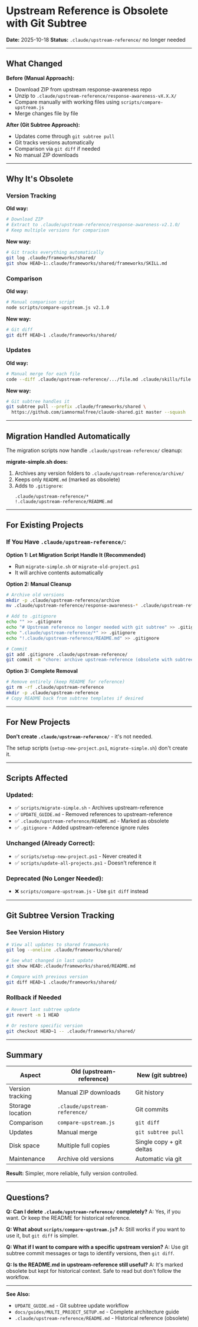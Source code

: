 # Upstream Reference is Obsolete with Git Subtree

**Date:** 2025-10-18
**Status:** `.claude/upstream-reference/` no longer needed

---

## What Changed

**Before (Manual Approach):**
- Download ZIP from upstream response-awareness repo
- Unzip to `.claude/upstream-reference/response-awareness-vX.X.X/`
- Compare manually with working files using `scripts/compare-upstream.js`
- Merge changes file by file

**After (Git Subtree Approach):**
- Updates come through `git subtree pull`
- Git tracks versions automatically
- Comparison via `git diff` if needed
- No manual ZIP downloads

---

## Why It's Obsolete

### Version Tracking
**Old way:**
```bash
# Download ZIP
# Extract to .claude/upstream-reference/response-awareness-v2.1.0/
# Keep multiple versions for comparison
```

**New way:**
```bash
# Git tracks everything automatically
git log .claude/frameworks/shared/
git show HEAD~1:.claude/frameworks/shared/frameworks/SKILL.md
```

### Comparison
**Old way:**
```bash
# Manual comparison script
node scripts/compare-upstream.js v2.1.0
```

**New way:**
```bash
# Git diff
git diff HEAD~1 .claude/frameworks/shared/
```

### Updates
**Old way:**
```bash
# Manual merge for each file
code --diff .claude/upstream-reference/.../file.md .claude/skills/file.md
```

**New way:**
```bash
# Git subtree handles it
git subtree pull --prefix .claude/frameworks/shared \
  https://github.com/iamnormalfree/claude-shared.git master --squash
```

---

## Migration Handled Automatically

The migration scripts now handle `.claude/upstream-reference/` cleanup:

**migrate-simple.sh does:**
1. Archives any version folders to `.claude/upstream-reference/archive/`
2. Keeps only `README.md` (marked as obsolete)
3. Adds to `.gitignore`:
   ```gitignore
   .claude/upstream-reference/*
   !.claude/upstream-reference/README.md
   ```

---

## For Existing Projects

### If You Have `.claude/upstream-reference/`:

**Option 1: Let Migration Script Handle It (Recommended)**
- Run `migrate-simple.sh` or `migrate-old-project.ps1`
- It will archive contents automatically

**Option 2: Manual Cleanup**
```bash
# Archive old versions
mkdir -p .claude/upstream-reference/archive
mv .claude/upstream-reference/response-awareness-* .claude/upstream-reference/archive/

# Add to .gitignore
echo "" >> .gitignore
echo "# Upstream reference no longer needed with git subtree" >> .gitignore
echo ".claude/upstream-reference/*" >> .gitignore
echo "!.claude/upstream-reference/README.md" >> .gitignore

# Commit
git add .gitignore .claude/upstream-reference/
git commit -m "chore: archive upstream-reference (obsolete with subtree)"
```

**Option 3: Complete Removal**
```bash
# Remove entirely (keep README for reference)
git rm -rf .claude/upstream-reference
mkdir -p .claude/upstream-reference
# Copy README back from subtree templates if desired
```

---

## For New Projects

**Don't create `.claude/upstream-reference/`** - it's not needed.

The setup scripts (`setup-new-project.ps1`, `migrate-simple.sh`) don't create it.

---

## Scripts Affected

### Updated:
- ✅ `scripts/migrate-simple.sh` - Archives upstream-reference
- ✅ `UPDATE_GUIDE.md` - Removed references to upstream-reference
- ✅ `.claude/upstream-reference/README.md` - Marked as obsolete
- ✅ `.gitignore` - Added upstream-reference ignore rules

### Unchanged (Already Correct):
- ✅ `scripts/setup-new-project.ps1` - Never created it
- ✅ `scripts/update-all-projects.ps1` - Doesn't reference it

### Deprecated (No Longer Needed):
- ❌ `scripts/compare-upstream.js` - Use `git diff` instead

---

## Git Subtree Version Tracking

### See Version History
```bash
# View all updates to shared frameworks
git log --oneline .claude/frameworks/shared/

# See what changed in last update
git show HEAD:.claude/frameworks/shared/README.md

# Compare with previous version
git diff HEAD~1 .claude/frameworks/shared/
```

### Rollback if Needed
```bash
# Revert last subtree update
git revert -m 1 HEAD

# Or restore specific version
git checkout HEAD~1 -- .claude/frameworks/shared/
```

---

## Summary

| Aspect | Old (upstream-reference) | New (git subtree) |
|--------|-------------------------|-------------------|
| Version tracking | Manual ZIP downloads | Git history |
| Storage location | `.claude/upstream-reference/` | Git commits |
| Comparison | `compare-upstream.js` | `git diff` |
| Updates | Manual merge | `git subtree pull` |
| Disk space | Multiple full copies | Single copy + git deltas |
| Maintenance | Archive old versions | Automatic via git |

**Result:** Simpler, more reliable, fully version controlled.

---

## Questions?

**Q: Can I delete `.claude/upstream-reference/` completely?**
A: Yes, if you want. Or keep the README for historical reference.

**Q: What about `scripts/compare-upstream.js`?**
A: Still works if you want to use it, but `git diff` is simpler.

**Q: What if I want to compare with a specific upstream version?**
A: Use git subtree commit messages or tags to identify versions, then `git diff`.

**Q: Is the README.md in upstream-reference still useful?**
A: It's marked obsolete but kept for historical context. Safe to read but don't follow the workflow.

---

**See Also:**
- `UPDATE_GUIDE.md` - Git subtree update workflow
- `docs/guides/MULTI_PROJECT_SETUP.md` - Complete architecture guide
- `.claude/upstream-reference/README.md` - Historical reference (obsolete)
